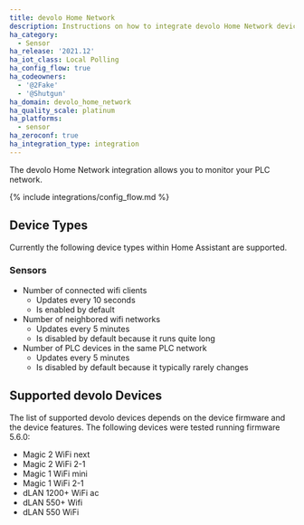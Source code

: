 ```yaml
---
title: devolo Home Network
description: Instructions on how to integrate devolo Home Network devices with Home Assistant.
ha_category:
  - Sensor
ha_release: '2021.12'
ha_iot_class: Local Polling
ha_config_flow: true
ha_codeowners:
  - '@2Fake'
  - '@Shutgun'
ha_domain: devolo_home_network
ha_quality_scale: platinum
ha_platforms:
  - sensor
ha_zeroconf: true
ha_integration_type: integration
---
```


The devolo Home Network integration allows you to monitor your PLC network.

{% include integrations/config_flow.md %}

## Device Types

Currently the following device types within Home Assistant are supported.

### Sensors

* Number of connected wifi clients
  * Updates every 10 seconds
  * Is enabled by default
* Number of neighbored wifi networks
  * Updates every 5 minutes
  * Is disabled by default because it runs quite long
* Number of PLC devices in the same PLC network
  * Updates every 5 minutes
  * Is disabled by default because it typically rarely changes

## Supported devolo Devices

The list of supported devolo devices depends on the device firmware and the device features. The following devices were tested running firmware 5.6.0:

* Magic 2 WiFi next
* Magic 2 WiFi 2-1
* Magic 1 WiFi mini
* Magic 1 WiFi 2-1
* dLAN 1200+ WiFi ac
* dLAN 550+ Wifi
* dLAN 550 WiFi
